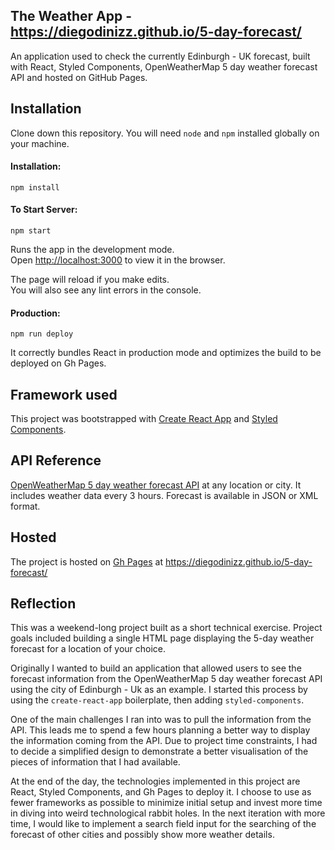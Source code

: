 ## The Weather App - https://diegodinizz.github.io/5-day-forecast/

An application used to check the currently Edinburgh - UK forecast, built with React, Styled Components, OpenWeatherMap 5 day weather forecast API and hosted on GitHub Pages.

## Installation

Clone down this repository. You will need `node` and `npm` installed globally on your machine.

#### Installation:

`npm install`

#### To Start Server:

`npm start`

Runs the app in the development mode.<br />
Open [http://localhost:3000](http://localhost:3000) to view it in the browser.

The page will reload if you make edits.<br />
You will also see any lint errors in the console.

#### Production:

`npm run deploy`

It correctly bundles React in production mode and optimizes the build to be deployed on Gh Pages.

## Framework used

This project was bootstrapped with [Create React App](https://github.com/facebook/create-react-app) and [Styled Components](https://github.com/styled-components/styled-components).

## API Reference

[OpenWeatherMap 5 day weather forecast API](http://openweathermap.org/forecast5) at any location or city. It includes weather data every 3 hours. Forecast is available in JSON or XML format.

## Hosted

The project is hosted on [Gh Pages](https://pages.github.com) at https://diegodinizz.github.io/5-day-forecast/

## Reflection

This was a weekend-long project built as a short technical exercise. Project goals included building a single HTML page displaying the 5-day weather forecast for a location of your choice.  

Originally I wanted to build an application that allowed users to see the forecast information from the OpenWeatherMap 5 day weather forecast API using the city of Edinburgh - Uk as an example. I started this process by using the `create-react-app` boilerplate, then adding `styled-components`.  

One of the main challenges I ran into was to pull the information from the API. This leads me to spend a few hours planning a better way to display the information coming from the API. Due to project time constraints, I had to decide a simplified design to demonstrate a better visualisation of the pieces of information that I had available.

At the end of the day, the technologies implemented in this project are React, Styled Components, and Gh Pages to deploy it. I choose to use as fewer frameworks as possible to minimize initial setup and invest more time in diving into weird technological rabbit holes. In the next iteration with more time, I would like to implement a search field input for the searching of the forecast of other cities and possibly show more weather details.
